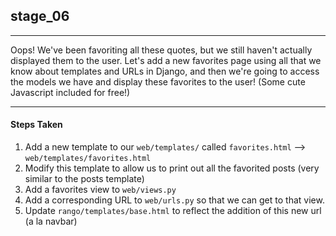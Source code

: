 ## stage_06
-----
Oops! We've been favoriting all these quotes, but we still haven't actually displayed them to the user. Let's add a new favorites page using all that we know about templates and URLs in Django, and then we're going to access the models we have and display these favorites to the user! (Some cute Javascript included for free!)

-----
#### Steps Taken
1. Add a new template to our ```web/templates/``` called ```favorites.html``` --> ```web/templates/favorites.html```
2. Modify this template to allow us to print out all the favorited posts (very similar to the posts template)
3. Add a favorites view to ```web/views.py```
4. Add a corresponding URL to ```web/urls.py``` so that we can get to that view. 
5. Update ```rango/templates/base.html``` to reflect the addition of this new url (a la navbar)
